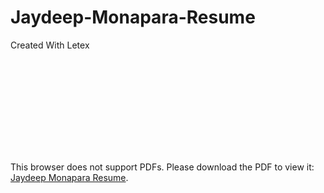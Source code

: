 # Jaydeep-Monapara-Resume
Created With Letex

<object data="https://github.com/jaydeep3969/Jaydeep-Monapara-Resume/blob/master/Jaydeep_Monapara_Resume.pdf" type="application/pdf" width="700px" height="700px">
    <embed src="https://github.com/jaydeep3969/Jaydeep-Monapara-Resume/blob/master/Jaydeep_Monapara_Resume.pdf">
        <p>This browser does not support PDFs. Please download the PDF to view it: <a href="https://github.com/jaydeep3969/Jaydeep-Monapara-Resume/blob/master/Jaydeep_Monapara_Resume.pdf">Jaydeep Monapara Resume</a>.</p>
    </embed>
</object>
